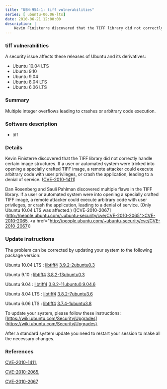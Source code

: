 ```yaml
---
title: "USN-954-1: tiff vulnerabilities"
series: [ ubuntu-06.06-lts]
date: 2010-06-21 12:00:00
description: |
    Kevin Finisterre discovered that the TIFF library did not correctly handle certain image structures.  If a user or automated system were tricked into opening a specially crafted TIFF image, a remote attacker could execute arbitrary code with user privileges, or crash the application, leading to a denial of service. ([CVE-2010-1411](http://people.ubuntu.com/~ubuntu-security/cve/CVE-2010-1411))
--- 
```

 
### tiff vulnerabilities

A security issue affects these releases of Ubuntu and its derivatives:

* Ubuntu 10.04 LTS
* Ubuntu 9.10
* Ubuntu 9.04
* Ubuntu 8.04 LTS
* Ubuntu 6.06 LTS

### Summary

Multiple integer overflows leading to crashes or arbitrary code execution. 

### Software description

* tiff 

### Details

Kevin Finisterre discovered that the TIFF library did not correctly handle certain image structures. If a user or automated system were tricked into opening a specially crafted TIFF image, a remote attacker could execute arbitrary code with user privileges, or crash the application, leading to a denial of service. ([CVE-2010-1411](http://people.ubuntu.com/~ubuntu-security/cve/CVE-2010-1411))

Dan Rosenberg and Sauli Pahlman discovered multiple flaws in the TIFF library. If a user or automated system were into opening a specially crafted TIFF image, a remote attacker could execute arbitrary code with user privileges, or crash the application, leading to a denial of service. (Only Ubuntu 10.04 LTS was affected.) ([CVE-2010-2067](http://people.ubuntu.com/~ubuntu-security/cve/CVE-2010-2065">CVE-2010-2065</a>, <a href="http://people.ubuntu.com/~ubuntu-security/cve/CVE-2010-2067)) 

### Update instructions

The problem can be corrected by updating your system to the following package version:

Ubuntu 10.04 LTS
 : [libtiff4](https://launchpad.net/ubuntu/+source/tiff) <span> [3.9.2-2ubuntu0.3](https://launchpad.net/ubuntu/+source/tiff/3.9.2-2ubuntu0.3) </span> 

Ubuntu 9.10
 : [libtiff4](https://launchpad.net/ubuntu/+source/tiff) <span> [3.8.2-13ubuntu0.3](https://launchpad.net/ubuntu/+source/tiff/3.8.2-13ubuntu0.3) </span> 

Ubuntu 9.04
 : [libtiff4](https://launchpad.net/ubuntu/+source/tiff) <span> [3.8.2-11ubuntu0.9.04.6](https://launchpad.net/ubuntu/+source/tiff/3.8.2-11ubuntu0.9.04.6) </span> 

Ubuntu 8.04 LTS
 : [libtiff4](https://launchpad.net/ubuntu/+source/tiff) <span> [3.8.2-7ubuntu3.6](https://launchpad.net/ubuntu/+source/tiff/3.8.2-7ubuntu3.6) </span> 

Ubuntu 6.06 LTS
 : [libtiff4](https://launchpad.net/ubuntu/+source/tiff) <span> [3.7.4-1ubuntu3.8](https://launchpad.net/ubuntu/+source/tiff/3.7.4-1ubuntu3.8) </span> 

To update your system, please follow these instructions: [https://wiki.ubuntu.com/Security/Upgrades](https://wiki.ubuntu.com/Security/Upgrades).

After a standard system update you need to restart your session to make all the necessary changes. 

### References

 [CVE-2010-1411](http://people.ubuntu.com/~ubuntu-security/cve/CVE-2010-1411), 

 [CVE-2010-2065](http://people.ubuntu.com/~ubuntu-security/cve/CVE-2010-2065), 

 [CVE-2010-2067](http://people.ubuntu.com/~ubuntu-security/cve/CVE-2010-2067)
 
